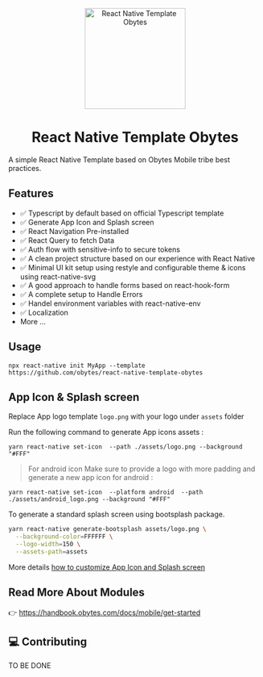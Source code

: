 <p align="center">
    <img alt="React Native Template Obytes" src="https://user-images.githubusercontent.com/11137944/93101697-808bc580-f6a2-11ea-8ce3-482be6ca456a.png" width="200" />

</p>
<h1 align="center">
  React Native Template Obytes
</h1>

A simple React Native Template based on Obytes Mobile tribe best practices.

## Features

- ✅ Typescript by default based on official Typescript template
- ✅ Generate App Icon and Splash screen
- ✅ React Navigation Pre-installed
- ✅ React Query to fetch Data
- ✅ Auth flow with sensitive-info to secure tokens
- ✅ A clean project structure based on our experience with React Native
- ✅ Minimal UI kit setup using restyle and configurable theme & icons using react-native-svg
- ✅ A good approach to handle forms based on react-hook-form
- ✅ A complete setup to Handle Errors
- ✅ Handel environment variables with react-native-env
- ✅ Localization
- More ...

## Usage

```
npx react-native init MyApp --template https://github.com/obytes/react-native-template-obytes
```

## App Icon & Splash screen

Replace App logo template `logo.png` with your logo under `assets` folder

Run the following command to generate App icons assets :

```
yarn react-native set-icon  --path ./assets/logo.png --background "#FFF"

```

> For android icon Make sure to provide a logo with more padding and generate a new app icon for android :

```
yarn react-native set-icon  --platform android  --path ./assets/android_logo.png --background "#FFF"

```

To generate a standard splash screen using bootsplash package.

```sh
yarn react-native generate-bootsplash assets/logo.png \
  --background-color=FFFFFF \
  --logo-width=150 \
  --assets-path=assets
```

More details [how to customize App Icon and Splash screen](https://handbook.obytes.com/docs/mobile/generate-app-icon)

## Read More About Modules

👉 https://handbook.obytes.com/docs/mobile/get-started

## 💻 Contributing

TO BE DONE
